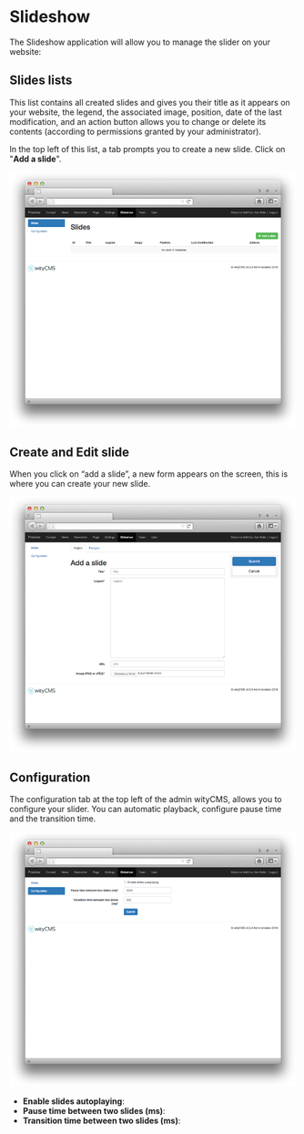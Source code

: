 # Slideshow

The Slideshow application will allow you to manage the slider on your website:

## Slides lists

This list contains all created slides and gives you their title as it appears on your website, the legend, the associated image, position, date of the last modification, and an action button allows you to change or delete its contents (according to permissions granted by your administrator).

In the top left of this list, a tab prompts you to create a new slide. 
Click on "**Add a slide**".

![](slideshow-01.png)

## Create and Edit slide

When you click on “add a slide”, a new form appears on the screen, this is where you can create your new slide.

![](slideshow-02.png)
## Configuration

The configuration tab at the top left of the admin wityCMS, allows you to configure your slider. You can automatic playback, configure pause time and the transition time.

![](slideshow-03.png)

* **Enable slides autoplaying**:
* **Pause time between two slides (ms)**:
* **Transition time between two slides (ms)**:
